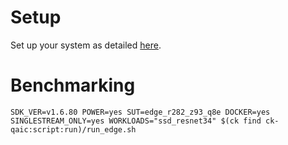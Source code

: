 # Setup
Set up your system as detailed [here](https://github.com/krai/ck-qaic/blob/main/script/setup.docker/README.md).

# Benchmarking
```
SDK_VER=v1.6.80 POWER=yes SUT=edge_r282_z93_q8e DOCKER=yes SINGLESTREAM_ONLY=yes WORKLOADS="ssd_resnet34" $(ck find ck-qaic:script:run)/run_edge.sh
```

